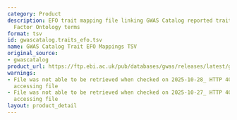 ```yaml
---
category: Product
description: EFO trait mapping file linking GWAS Catalog reported traits to Experimental
  Factor Ontology terms
format: tsv
id: gwascatalog.traits_efo.tsv
name: GWAS Catalog Trait EFO Mappings TSV
original_source:
- gwascatalog
product_url: https://ftp.ebi.ac.uk/pub/databases/gwas/releases/latest/gwas-catalog-traits-efo.tsv
warnings:
- File was not able to be retrieved when checked on 2025-10-28_ HTTP 404 error when
  accessing file
- File was not able to be retrieved when checked on 2025-10-27_ HTTP 404 error when
  accessing file
layout: product_detail
---
```

